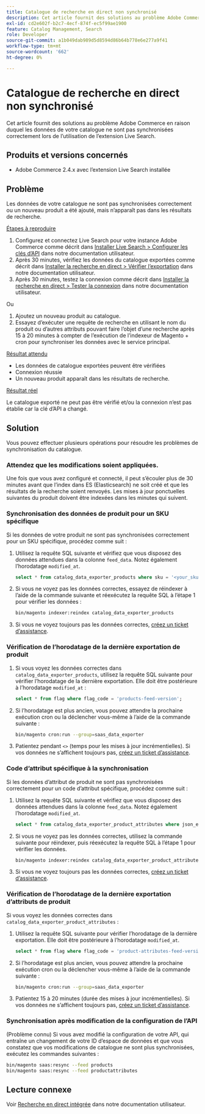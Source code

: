 ```yaml
---
title: Catalogue de recherche en direct non synchronisé
description: Cet article fournit des solutions au problème Adobe Commerce en raison duquel les données de votre catalogue ne sont pas synchronisées correctement lors de l’utilisation de l’extension Live Search.
exl-id: cd2e602f-b2c7-4ecf-874f-ec5f99ae1900
feature: Catalog Management, Search
role: Developer
source-git-commit: a1b049dab989d5d8594d86b64b778e6e277a9f41
workflow-type: tm+mt
source-wordcount: '662'
ht-degree: 0%

---
```


# Catalogue de recherche en direct non synchronisé

Cet article fournit des solutions au problème Adobe Commerce en raison duquel les données de votre catalogue ne sont pas synchronisées correctement lors de l’utilisation de l’extension Live Search.

## Produits et versions concernés

* Adobe Commerce 2.4.x avec l’extension Live Search installée

## Problème

Les données de votre catalogue ne sont pas synchronisées correctement ou un nouveau produit a été ajouté, mais n’apparaît pas dans les résultats de recherche.

<u>Étapes à reproduire</u>

1. Configurez et connectez Live Search pour votre instance Adobe Commerce comme décrit dans [Installer Live Search > Configurer les clés d’API](https://experienceleague.adobe.com/docs/commerce-merchant-services/live-search/onboard/install.html#configure-api-keys) dans notre documentation utilisateur.
1. Après 30 minutes, vérifiez les données du catalogue exportées comme décrit dans [Installer la recherche en direct > Vérifier l’exportation](https://experienceleague.adobe.com/docs/commerce-merchant-services/live-search/onboard/install.html#verify-export) dans notre documentation utilisateur.
1. Après 30 minutes, testez la connexion comme décrit dans [Installer la recherche en direct > Tester la connexion](https://experienceleague.adobe.com/docs/commerce-merchant-services/live-search/onboard/install.html#test-connection) dans notre documentation utilisateur.

Ou

1. Ajoutez un nouveau produit au catalogue.
1. Essayez d’exécuter une requête de recherche en utilisant le nom du produit ou d’autres attributs pouvant faire l’objet d’une recherche après 15 à 20 minutes à compter de l’exécution de l’indexeur de Magento + cron pour synchroniser les données avec le service principal.

<u>Résultat attendu</u>

* Les données de catalogue exportées peuvent être vérifiées
* Connexion réussie
* Un nouveau produit apparaît dans les résultats de recherche.

<u>Résultat réel</u>

Le catalogue exporté ne peut pas être vérifié et/ou la connexion n’est pas établie car la clé d’API a changé.

## Solution

Vous pouvez effectuer plusieurs opérations pour résoudre les problèmes de synchronisation du catalogue.

### Attendez que les modifications soient appliquées.

Une fois que vous avez configuré et connecté, il peut s’écouler plus de 30 minutes avant que l’index dans ES (Elasticsearch) ne soit créé et que les résultats de la recherche soient renvoyés. Les mises à jour ponctuelles suivantes du produit doivent être indexées dans les minutes qui suivent.

### Synchronisation des données de produit pour un SKU spécifique

Si les données de votre produit ne sont pas synchronisées correctement pour un SKU spécifique, procédez comme suit :

1. Utilisez la requête SQL suivante et vérifiez que vous disposez des données attendues dans la colonne `feed_data`. Notez également l’horodatage `modified_at`.

   ```sql
   select * from catalog_data_exporter_products where sku = '<your_sku>' and store_view_code = '<your_ store_view_code>';
   ```

1. Si vous ne voyez pas les données correctes, essayez de réindexer à l’aide de la commande suivante et réexécutez la requête SQL à l’étape 1 pour vérifier les données :

   ```bash
   bin/magento indexer:reindex catalog_data_exporter_products
   ```

1. Si vous ne voyez toujours pas les données correctes, [créez un ticket d’assistance](/help/help-center-guide/help-center/magento-help-center-user-guide.md#submit-ticket).

### Vérification de l’horodatage de la dernière exportation de produit

1. Si vous voyez les données correctes dans `catalog_data_exporter_products`, utilisez la requête SQL suivante pour vérifier l’horodatage de la dernière exportation. Elle doit être postérieure à l’horodatage `modified_at` :

   ```sql
   select * from flag where flag_code = 'products-feed-version';
   ```

1. Si l’horodatage est plus ancien, vous pouvez attendre la prochaine exécution cron ou la déclencher vous-même à l’aide de la commande suivante :

   ```bash
   bin/magento cron:run --group=saas_data_exporter
   ```

1. Patientez pendant `<>` (temps pour les mises à jour incrémentielles). Si vos données ne s’affichent toujours pas, [créez un ticket d’assistance](/help/help-center-guide/help-center/magento-help-center-user-guide.md#submit-ticket).

### Code d’attribut spécifique à la synchronisation

Si les données d’attribut de produit ne sont pas synchronisées correctement pour un code d’attribut spécifique, procédez comme suit :

1. Utilisez la requête SQL suivante et vérifiez que vous disposez des données attendues dans la colonne `feed_data`. Notez également l’horodatage `modified_at`.

   ```sql
   select * from catalog_data_exporter_product_attributes where json_extract(feed_data, '$.attributeCode') = '<your_attribute_code>' and store_view_code = '<your_ store_view_code>';
   ```

1. Si vous ne voyez pas les données correctes, utilisez la commande suivante pour réindexer, puis réexécutez la requête SQL à l’étape 1 pour vérifier les données.

   ```bash
   bin/magento indexer:reindex catalog_data_exporter_product_attributes
   ```

1. Si vous ne voyez toujours pas les données correctes, [créez un ticket d’assistance](/help/help-center-guide/help-center/magento-help-center-user-guide.md#submit-ticket).

### Vérification de l’horodatage de la dernière exportation d’attributs de produit

Si vous voyez les données correctes dans `catalog_data_exporter_product_attributes` :

1. Utilisez la requête SQL suivante pour vérifier l’horodatage de la dernière exportation. Elle doit être postérieure à l’horodatage `modified_at`.

   ```sql
   select * from flag where flag_code = 'product-attributes-feed-version';
   ```

1. Si l’horodatage est plus ancien, vous pouvez attendre la prochaine exécution cron ou la déclencher vous-même à l’aide de la commande suivante :

   ```bash
   bin/magento cron:run --group=saas_data_exporter
   ```

1. Patientez 15 à 20 minutes (durée des mises à jour incrémentielles). Si vos données ne s’affichent toujours pas, [créez un ticket d’assistance](/help/help-center-guide/help-center/magento-help-center-user-guide.md#submit-ticket).

### Synchronisation après modification de la configuration de l’API

(Problème connu) Si vous avez modifié la configuration de votre API, qui entraîne un changement de votre ID d’espace de données et que vous constatez que vos modifications de catalogue ne sont plus synchronisées, exécutez les commandes suivantes :

```bash
bin/magento saas:resync --feed products
bin/magento saas:resync --feed productattributes
```

## Lecture connexe

Voir [Recherche en direct intégrée](https://experienceleague.adobe.com/docs/commerce-merchant-services/live-search/onboard/onboarding-overview.html) dans notre documentation utilisateur.

